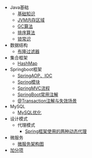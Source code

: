 - Java基础
	- [基础知识](基础知识.md)
	- [JVM内存区域](JVM内存区域.md)
	- [GC算法](GC算法.md)
	- [排序算法](排序算法.md)
	- [锁常识](锁常识.md)
- 数据结构
	- [布隆过滤器](布隆过滤器.md)
- 集合框架
	- [HashMap](HashMap.md)
- Springboot框架
	- [SpringAOP、IOC](SpringAOP、IOC.md)
	- [Spring模块](Spring模块.md)
	- [SpringMVC流程](SpringMVC流程)
	- [SpringBoot常用注解](SpringBoot常用注解.md)
	- [@Transaction注解与失效场景](@Transaction注解与失效场景.md)
- MySQL
	- [MySQL优化](MySQL优化.md)
- 设计模式
	- 代理模式
		- [Spring框架使用的两种动态代理](Spring框架使用的两种动态代理.md)
- 微服务
	- [微服务架构图](微服务架构图.md)
- [加分项](加分项)
